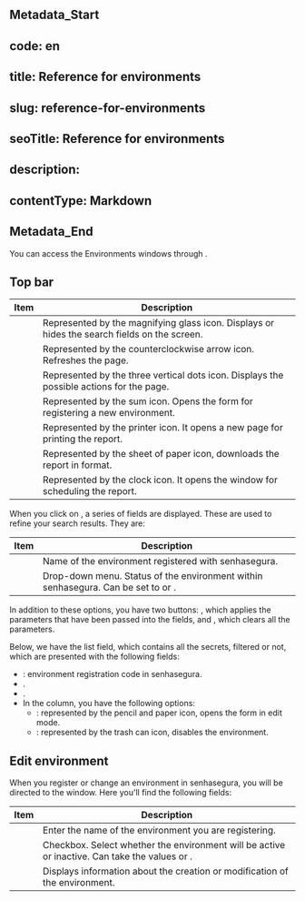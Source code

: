 ## Metadata_Start 
## code: en
## title: Reference for environments 
## slug: reference-for-environments 
## seoTitle: Reference for environments 
## description:  
## contentType: Markdown 
## Metadata_End
You can access the Environments windows through .

## Top bar

| Item                      | Description                                                                                  |
| ------------------------- | -------------------------------------------------------------------------------------------- |
|     | Represented by the magnifying glass icon. Displays or hides the search fields on the screen. |
|           | Represented by the counterclockwise arrow icon. Refreshes the page.                          |
|     | Represented by the three vertical dots icon. Displays the possible actions for the page.     |
|              | Represented by the sum icon. Opens the form for registering a new environment.               |
|     | Represented by the printer icon. It opens a new page for printing the report.                |
|       | Represented by the sheet of paper icon, downloads the report in  format.                                |
|  | Represented by the clock icon. It opens the window for scheduling the report.                |

When you click on , a series of fields are displayed. These are used to refine your search results. They are:

| Item                  | Description                                                                                               |
| --------------------- | --------------------------------------------------------------------------------------------------------- |
|  | Name of the environment registered with senhasegura.                                                      |
|      | Drop-down menu. Status of the environment within senhasegura. Can be set to or . |

In addition to these options, you have two buttons: , which applies the parameters that have been passed into the fields, and , which clears all the parameters.

Below, we have the list field, which contains all the secrets, filtered or not, which are presented with the following fields:

* : environment registration code in senhasegura.
* .
* .
* In the  column, you have the following options:
  * : represented by the pencil and paper icon, opens the  form in edit mode.
  * : represented by the trash can icon, disables the environment.

## Edit environment

When you register or change an environment in senhasegura, you will be directed to the  window. Here you'll find the following fields:

| Item               | Description                                                                                                            |
| ------------------ | ---------------------------------------------------------------------------------------------------------------------- |
|      | Enter the name of the environment you are registering.                                                                 |
|   | Checkbox. Select whether the environment will be active or inactive. Can take the values  or . |
|  | Displays information about the creation or modification of the environment.                                            |